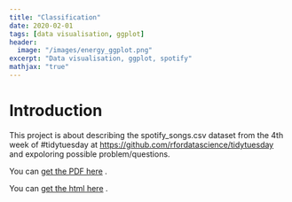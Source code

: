 ```yaml
---
title: "Classification"
date: 2020-02-01
tags: [data visualisation, ggplot]
header:
  image: "/images/energy_ggplot.png"
excerpt: "Data visualisation, ggplot, spotify"
mathjax: "true"
---
```


# Introduction

This project is about describing the spotify_songs.csv dataset from the 4th week of #tidytuesday at https://github.com/rfordatascience/tidytuesday and expoloring possible problem/questions.

You can [get the PDF here](/assets/Spotify.pdf) .

You can [get the html here](/assets/Spotify.html) .

